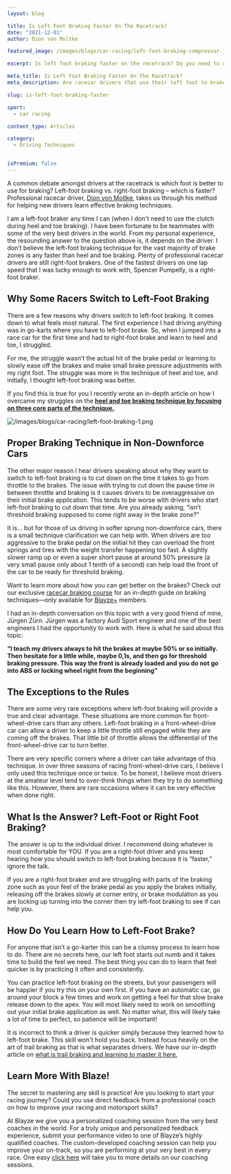```yaml
---
layout: blog

title: Is Left Foot Braking Faster On The Racetrack?
date: "2021-12-01"
author: Dion von Moltke

featured_image: /images/blogs/car-racing/left-foot-braking-compressor.jpg

excerpt: Is left foot braking faster on the recetrack? Do you need to use it? Find out the truth from pro racecar drivers today!

meta_title: Is Left Foot Braking Faster On The Racetrack?
meta_description: Are racecar drivers that use their left foot to brake on the race track faster?  Or can we be just as fast when braking into a corner with our right foot?  Find the answer from professional racecar drivers here.

slug: is-left-foot-braking-faster

sport:
  - car racing

content_type: Articles

category:
  - Driving Techniques


isPremium: false
---
```


A common debate amongst drivers at the racetrack is which foot is better to use for braking? Left-foot braking vs. right-foot braking – which is faster? Professional racecar driver, [Dion von Moltke](https://blayze.io/coach/dion-von-moltke), takes us through his method for helping new drivers learn effective braking techniques.

I am a left-foot braker any time I can (when I don't need to use the clutch during heel and toe braking). I have been fortunate to be teammates with some of the very best drivers in the world. From my personal experience, the resounding answer to the question above is, it depends on the driver. I don’t believe the left-foot braking technique for the vast majority of brake zones is any faster than heel and toe braking. Plenty of professional racecar drivers are still right-foot brakers. One of the fastest drivers on one lap speed that I was lucky enough to work with, Spencer Pumpelly, is a right-foot braker.

## Why Some Racers Switch to Left-Foot Braking

There are a few reasons why drivers switch to left-foot braking.  It comes down to what feels most natural.  The first experience I had driving anything was in go-karts where you have to left-foot brake. So, when I jumped into a race car for the first time and had to right-foot brake and learn to heel and toe, I struggled.

For me, the struggle wasn’t the actual hit of the brake pedal or learning to slowly ease off the brakes and make small brake pressure adjustments with my right foot.  The struggle was more in the technique of heel and toe, and initially, I thought left-foot braking was better.

If you find this is true for you I recently wrote an in-depth article on how I overcame my struggles on the **[heel and toe braking technique by focusing on three core parts of the technique.](https://blayze.io/blog/car-racing/heel-and-toe-downshifting)**

![/images/blogs/car-racing/left-foot-braking-1.png](https://blayze.io/assets/images/blogs/car-racing/left-foot-braking-1.png)

## Proper Braking Technique in Non-Downforce Cars

The other major reason I hear drivers speaking about why they want to switch to left-foot braking is to cut down on the time it takes to go from throttle to the brakes. The issue with trying to cut down the pause time in between throttle and braking is it causes drivers to be overaggressive on their initial brake application.  This tends to be worse with drivers who start left-foot braking to cut down that time. Are you already asking, “isn’t threshold braking supposed to come right away in the brake zone?"

It is… but for those of us driving in softer sprung non-downforce cars, there is a small technique clarification we can help with.  When drivers are too aggressive to the brake pedal on the initial hit they can overload the front springs and tires with the weight transfer happening too fast.  A slightly slower ramp up or even a super short pause at around 50% pressure (a very small pause only about 1 tenth of a second) can help load the front of the car to be ready for threshold braking.

Want to learn more about how you can get better on the brakes? Check out our exclusive [racecar braking course](https://blayze.io/blog/car-racing/braking-course) for an in-depth guide on braking techniques—only available for [Blayze+](https://blayze.io/blayze-plus) members.

I had an in-depth conversation on this topic with a very good friend of mine, Jürgen Zürn. Jürgen was a factory Audi Sport engineer and one of the best engineers I had the opportunity to work with. Here is what he said about this topic:

**“I teach my drivers always to hit the brakes at maybe 50% or so initially.  Then hesitate for a little while, maybe 0,1s, and then go for threshold braking pressure. This way the front is already loaded and you do not go into ABS or locking wheel right from the beginning”**

## The Exceptions to the Rules

There are some very rare exceptions where left-foot braking will provide a true and clear advantage. These situations are more common for front-wheel-drive cars than any others. Left-foot braking in a front-wheel-drive car can allow a driver to keep a little throttle still engaged while they are coming off the brakes. That little bit of throttle allows the differential of the front-wheel-drive car to turn better.

There are very specific corners where a driver can take advantage of this technique. In over three seasons of racing front-wheel-drive cars, I believe I only used this technique once or twice. To be honest, I believe most drivers at the amateur level tend to over-think things when they try to do something like this. However, there are rare occasions where it can be very effective when done right.

## What Is the Answer? Left-Foot or Right Foot Braking?

The answer is up to the individual driver. I recommend doing whatever is most comfortable for YOU. If you are a right-foot driver and you keep hearing how you should switch to left-foot braking because it is “faster,” ignore the talk.

If you are a right-foot braker and are struggling with parts of the braking zone such as your feel of the brake pedal as you apply the brakes initially, releasing off the brakes slowly at corner entry, or brake modulation as you are locking up turning into the corner then try left-foot braking to see if can help you.

## How Do You Learn How to Left-Foot Brake?

For anyone that isn’t a go-karter this can be a clumsy process to learn how to do.  There are no secrets here, our left foot starts out numb and it takes time to build the feel we need.  The best thing you can do to learn that feel quicker is by practicing it often and consistently.

You can practice left-foot braking on the streets, but your passengers will be happier if you try this on your own first.  If you have an automatic car, go around your block a few times and work on getting a feel for that slow brake release down to the apex. You will most likely need to work on smoothing out your initial brake application as well. No matter what, this will likely take a lot of time to perfect, so patience will be important!

It is incorrect to think a driver is quicker simply because they learned how to left-foot brake. This skill won't hold you back. Instead focus heavily on the art of trail braking as that is what separates drivers. We have our in-depth article on [what is trail braking and learning to master it here.](https://blayze.io/blog/car-racing/why-is-trail-braking-fast)

## **Learn More With Blaze!**

The secret to mastering any skill is practice! Are you looking to start your racing journey? Could you use direct feedback from a professional coach on how to improve your racing and motorsport skills?

At Blayze we give you a personalized coaching session from the very best coaches in the world. For a truly unique and personalized feedback experience, submit your performance video to one of Blayze’s highly qualified coaches. The custom-developed coaching session can help you improve your on-track, so you are performing at your very best in every race. One easy [click here](https://blayze.io/) will take you to more details on our coaching sessions.
